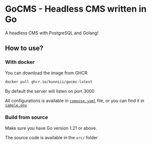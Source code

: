 # GoCMS - Headless CMS written in Go

A headless CMS with PostgreSQL and Golang!

## How to use?

### With docker

You can download the image from GHCR

```sh
docker pull ghcr.io/kunniii/gocms:latest
```

By default the server will listen on port 3000

All configurations is available in [`compose.yaml`](https://github.com/Kunniii/gocms/blob/main/compose.yaml) file, or you can find it in [`sample.env`](https://github.com/Kunniii/gocms/blob/main/sample.env)

### Build from source

Make sure you have Go version 1.21 or above.

The source code is available in the `src/` folder
